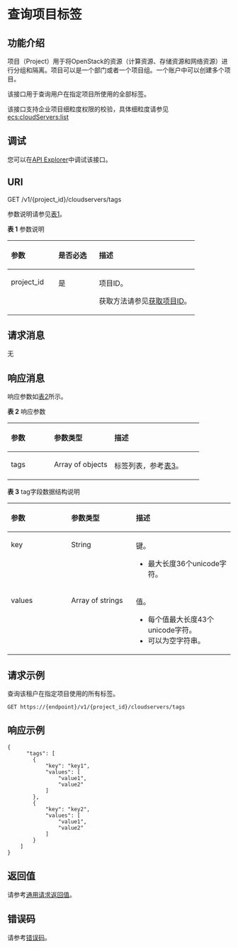 # 查询项目标签<a name="ecs_02_1007"></a>

## 功能介绍<a name="ecs_02_1410_section192222559445"></a>

项目（Project）用于将OpenStack的资源（计算资源、存储资源和网络资源）进行分组和隔离。项目可以是一个部门或者一个项目组。一个账户中可以创建多个项目。

该接口用于查询用户在指定项目所使用的全部标签。

该接口支持企业项目细粒度权限的校验，具体细粒度请参见  [ecs:cloudServers:list](标签管理-39.md)

## 调试<a name="section926243314015"></a>

您可以在[API Explorer](https://apiexplorer.developer.huaweicloud.com/apiexplorer/doc?product=ECS&api=ListServerTags)中调试该接口。

## URI<a name="ecs_02_1410_section222245513448"></a>

GET /v1/\{project\_id\}/cloudservers/tags

参数说明请参见[表1](#table1169019216279)。

**表 1**  参数说明

<a name="table1169019216279"></a>
<table><thead align="left"><tr id="row5690112102720"><th class="cellrowborder" valign="top" width="25.302530253025303%" id="mcps1.2.4.1.1"><p id="p19318191414273"><a name="p19318191414273"></a><a name="p19318191414273"></a>参数</p>
</th>
<th class="cellrowborder" valign="top" width="21.732173217321733%" id="mcps1.2.4.1.2"><p id="p13185140278"><a name="p13185140278"></a><a name="p13185140278"></a>是否必选</p>
</th>
<th class="cellrowborder" valign="top" width="52.96529652965296%" id="mcps1.2.4.1.3"><p id="p5318121411273"><a name="p5318121411273"></a><a name="p5318121411273"></a>描述</p>
</th>
</tr>
</thead>
<tbody><tr id="row1769010217277"><td class="cellrowborder" valign="top" width="25.302530253025303%" headers="mcps1.2.4.1.1 "><p id="p5318131452713"><a name="p5318131452713"></a><a name="p5318131452713"></a>project_id</p>
</td>
<td class="cellrowborder" valign="top" width="21.732173217321733%" headers="mcps1.2.4.1.2 "><p id="p17318814142720"><a name="p17318814142720"></a><a name="p17318814142720"></a>是</p>
</td>
<td class="cellrowborder" valign="top" width="52.96529652965296%" headers="mcps1.2.4.1.3 "><p id="p1031811142271"><a name="p1031811142271"></a><a name="p1031811142271"></a>项目ID。</p>
<p id="p12318121416278"><a name="p12318121416278"></a><a name="p12318121416278"></a>获取方法请参见<a href="获取项目ID.md">获取项目ID</a>。</p>
</td>
</tr>
</tbody>
</table>

## 请求消息<a name="ecs_02_1410_section625475584419"></a>

无

## 响应消息<a name="ecs_02_1410_section1825415515447"></a>

响应参数如[表2](#table14618153352714)所示。

**表 2**  响应参数

<a name="table14618153352714"></a>
<table><thead align="left"><tr id="row2618133332719"><th class="cellrowborder" valign="top" width="22.422242224222423%" id="mcps1.2.4.1.1"><p id="p150940182718"><a name="p150940182718"></a><a name="p150940182718"></a>参数</p>
</th>
<th class="cellrowborder" valign="top" width="31.48314831483148%" id="mcps1.2.4.1.2"><p id="p350840122718"><a name="p350840122718"></a><a name="p350840122718"></a>参数类型</p>
</th>
<th class="cellrowborder" valign="top" width="46.09460946094609%" id="mcps1.2.4.1.3"><p id="p10508403271"><a name="p10508403271"></a><a name="p10508403271"></a>描述</p>
</th>
</tr>
</thead>
<tbody><tr id="row136181633202712"><td class="cellrowborder" valign="top" width="22.422242224222423%" headers="mcps1.2.4.1.1 "><p id="p1501040202719"><a name="p1501040202719"></a><a name="p1501040202719"></a>tags</p>
</td>
<td class="cellrowborder" valign="top" width="31.48314831483148%" headers="mcps1.2.4.1.2 "><p id="p550124018279"><a name="p550124018279"></a><a name="p550124018279"></a>Array of objects</p>
</td>
<td class="cellrowborder" valign="top" width="46.09460946094609%" headers="mcps1.2.4.1.3 "><p id="p17509403273"><a name="p17509403273"></a><a name="p17509403273"></a>标签列表，参考<a href="#ecs_02_1410_table207611141174713">表3</a>。</p>
</td>
</tr>
</tbody>
</table>

**表 3**  tag字段数据结构说明

<a name="ecs_02_1410_table207611141174713"></a>
<table><thead align="left"><tr id="ecs_02_1410_row157616415478"><th class="cellrowborder" valign="top" width="27%" id="mcps1.2.4.1.1"><p id="ecs_02_1410_p1990563433715"><a name="ecs_02_1410_p1990563433715"></a><a name="ecs_02_1410_p1990563433715"></a>参数</p>
</th>
<th class="cellrowborder" valign="top" width="28.999999999999996%" id="mcps1.2.4.1.2"><p id="ecs_02_1410_p11905734183715"><a name="ecs_02_1410_p11905734183715"></a><a name="ecs_02_1410_p11905734183715"></a>参数类型</p>
</th>
<th class="cellrowborder" valign="top" width="44%" id="mcps1.2.4.1.3"><p id="ecs_02_1410_p169051234153715"><a name="ecs_02_1410_p169051234153715"></a><a name="ecs_02_1410_p169051234153715"></a>描述</p>
</th>
</tr>
</thead>
<tbody><tr id="ecs_02_1410_row1476124114474"><td class="cellrowborder" valign="top" width="27%" headers="mcps1.2.4.1.1 "><p id="ecs_02_1410_p1048131744810"><a name="ecs_02_1410_p1048131744810"></a><a name="ecs_02_1410_p1048131744810"></a>key</p>
</td>
<td class="cellrowborder" valign="top" width="28.999999999999996%" headers="mcps1.2.4.1.2 "><p id="ecs_02_1410_p5481171719487"><a name="ecs_02_1410_p5481171719487"></a><a name="ecs_02_1410_p5481171719487"></a>String</p>
</td>
<td class="cellrowborder" valign="top" width="44%" headers="mcps1.2.4.1.3 "><p id="ecs_02_1410_p6894311152216"><a name="ecs_02_1410_p6894311152216"></a><a name="ecs_02_1410_p6894311152216"></a>键。</p>
<a name="ecs_02_1410_ul16669204222215"></a><a name="ecs_02_1410_ul16669204222215"></a><ul id="ecs_02_1410_ul16669204222215"><li>最大长度36个unicode字符。</li></ul>
</td>
</tr>
<tr id="ecs_02_1410_row4761184174717"><td class="cellrowborder" valign="top" width="27%" headers="mcps1.2.4.1.1 "><p id="ecs_02_1410_p048151716488"><a name="ecs_02_1410_p048151716488"></a><a name="ecs_02_1410_p048151716488"></a>values</p>
</td>
<td class="cellrowborder" valign="top" width="28.999999999999996%" headers="mcps1.2.4.1.2 "><p id="ecs_02_1410_p1156632102520"><a name="ecs_02_1410_p1156632102520"></a><a name="ecs_02_1410_p1156632102520"></a>Array of strings</p>
</td>
<td class="cellrowborder" valign="top" width="44%" headers="mcps1.2.4.1.3 "><p id="ecs_02_1410_p1662531514220"><a name="ecs_02_1410_p1662531514220"></a><a name="ecs_02_1410_p1662531514220"></a>值。</p>
<a name="ecs_02_1410_ul18894121619234"></a><a name="ecs_02_1410_ul18894121619234"></a><ul id="ecs_02_1410_ul18894121619234"><li>每个值最大长度43个unicode字符。</li><li>可以为空字符串。</li></ul>
</td>
</tr>
</tbody>
</table>

## 请求示例<a name="ecs_02_1410_section73711311115217"></a>

查询该租户在指定项目使用的所有标签。

```
GET https://{endpoint}/v1/{project_id}/cloudservers/tags
```

## 响应示例<a name="section1828712235221"></a>

```
{
      "tags": [
        {
            "key": "key1",
            "values": [
                "value1",
                "value2"
            ]
        },
        {
            "key": "key2",
            "values": [
                "value1",
                "value2"
            ]
        }
    ]
}
```

## 返回值<a name="ecs_02_1410_zh-cn_topic_0092803065_ecs_03_0202_section22960139"></a>

请参考[通用请求返回值](通用请求返回值.md)。

## 错误码<a name="ecs_02_1410_zh-cn_topic_0092803065_ecs_03_0601_zh-cn_topic_0057973179_section23611955"></a>

请参考[错误码](错误码.md)。

